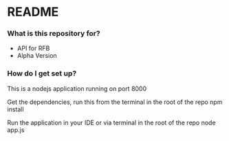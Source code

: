# README #

 
### What is this repository for? ###

* API for RFB
* Alpha Version 

### How do I get set up? ###

This is a nodejs application running on port 8000

Get the dependencies, run this from the terminal in the root of the repo
npm install

Run the application in your IDE or via terminal in the root of the repo
node app.js

